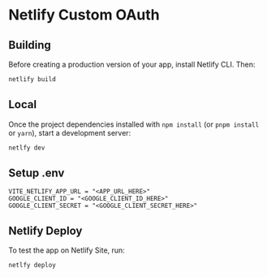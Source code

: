 # Netlify Custom OAuth

## Building

Before creating a production version of your app, install Netlify CLI. Then:

```bash
netlify build
```

## Local

Once the project dependencies installed with `npm install` (or `pnpm install` or `yarn`), start a development server:

```bash
netlfy dev
```
## Setup .env

```
VITE_NETLIFY_APP_URL = "<APP_URL_HERE>"
GOOGLE_CLIENT_ID = "<GOOGLE_CLIENT_ID_HERE>"
GOOGLE_CLIENT_SECRET = "<GOOGLE_CLIENT_SECRET_HERE>"
```

## Netlify Deploy

To test the app on Netlify Site, run:

```bash
netlfy deploy
```

